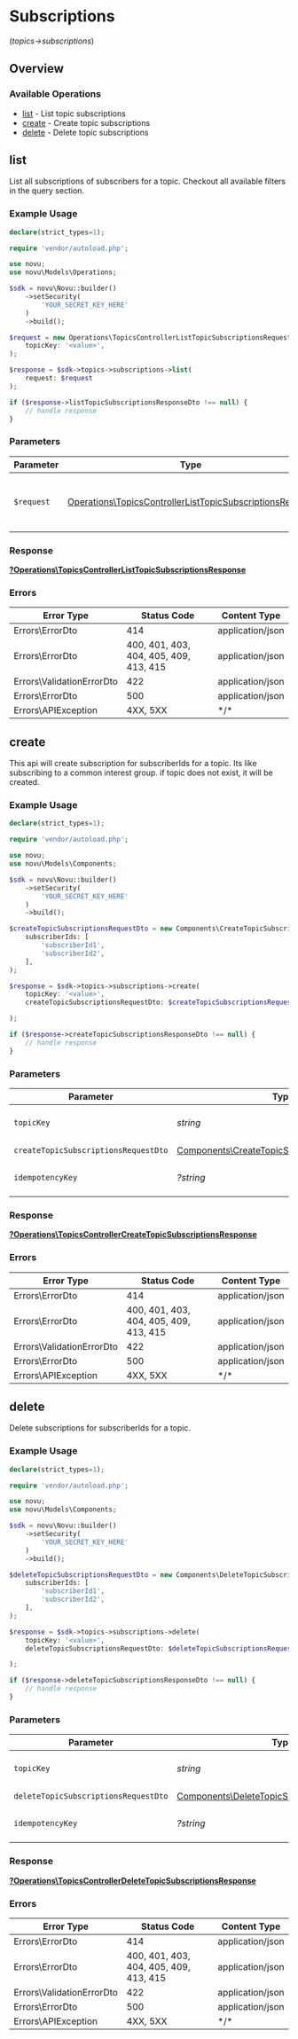 # Subscriptions
(*topics->subscriptions*)

## Overview

### Available Operations

* [list](#list) - List topic subscriptions
* [create](#create) - Create topic subscriptions
* [delete](#delete) - Delete topic subscriptions

## list

List all subscriptions of subscribers for a topic.
    Checkout all available filters in the query section.

### Example Usage

```php
declare(strict_types=1);

require 'vendor/autoload.php';

use novu;
use novu\Models\Operations;

$sdk = novu\Novu::builder()
    ->setSecurity(
        'YOUR_SECRET_KEY_HERE'
    )
    ->build();

$request = new Operations\TopicsControllerListTopicSubscriptionsRequest(
    topicKey: '<value>',
);

$response = $sdk->topics->subscriptions->list(
    request: $request
);

if ($response->listTopicSubscriptionsResponseDto !== null) {
    // handle response
}
```

### Parameters

| Parameter                                                                                                                            | Type                                                                                                                                 | Required                                                                                                                             | Description                                                                                                                          |
| ------------------------------------------------------------------------------------------------------------------------------------ | ------------------------------------------------------------------------------------------------------------------------------------ | ------------------------------------------------------------------------------------------------------------------------------------ | ------------------------------------------------------------------------------------------------------------------------------------ |
| `$request`                                                                                                                           | [Operations\TopicsControllerListTopicSubscriptionsRequest](../../Models/Operations/TopicsControllerListTopicSubscriptionsRequest.md) | :heavy_check_mark:                                                                                                                   | The request object to use for the request.                                                                                           |

### Response

**[?Operations\TopicsControllerListTopicSubscriptionsResponse](../../Models/Operations/TopicsControllerListTopicSubscriptionsResponse.md)**

### Errors

| Error Type                             | Status Code                            | Content Type                           |
| -------------------------------------- | -------------------------------------- | -------------------------------------- |
| Errors\ErrorDto                        | 414                                    | application/json                       |
| Errors\ErrorDto                        | 400, 401, 403, 404, 405, 409, 413, 415 | application/json                       |
| Errors\ValidationErrorDto              | 422                                    | application/json                       |
| Errors\ErrorDto                        | 500                                    | application/json                       |
| Errors\APIException                    | 4XX, 5XX                               | \*/\*                                  |

## create

This api will create subscription for subscriberIds for a topic. 
      Its like subscribing to a common interest group. if topic does not exist, it will be created.

### Example Usage

```php
declare(strict_types=1);

require 'vendor/autoload.php';

use novu;
use novu\Models\Components;

$sdk = novu\Novu::builder()
    ->setSecurity(
        'YOUR_SECRET_KEY_HERE'
    )
    ->build();

$createTopicSubscriptionsRequestDto = new Components\CreateTopicSubscriptionsRequestDto(
    subscriberIds: [
        'subscriberId1',
        'subscriberId2',
    ],
);

$response = $sdk->topics->subscriptions->create(
    topicKey: '<value>',
    createTopicSubscriptionsRequestDto: $createTopicSubscriptionsRequestDto

);

if ($response->createTopicSubscriptionsResponseDto !== null) {
    // handle response
}
```

### Parameters

| Parameter                                                                                                      | Type                                                                                                           | Required                                                                                                       | Description                                                                                                    |
| -------------------------------------------------------------------------------------------------------------- | -------------------------------------------------------------------------------------------------------------- | -------------------------------------------------------------------------------------------------------------- | -------------------------------------------------------------------------------------------------------------- |
| `topicKey`                                                                                                     | *string*                                                                                                       | :heavy_check_mark:                                                                                             | The key identifier of the topic                                                                                |
| `createTopicSubscriptionsRequestDto`                                                                           | [Components\CreateTopicSubscriptionsRequestDto](../../Models/Components/CreateTopicSubscriptionsRequestDto.md) | :heavy_check_mark:                                                                                             | N/A                                                                                                            |
| `idempotencyKey`                                                                                               | *?string*                                                                                                      | :heavy_minus_sign:                                                                                             | A header for idempotency purposes                                                                              |

### Response

**[?Operations\TopicsControllerCreateTopicSubscriptionsResponse](../../Models/Operations/TopicsControllerCreateTopicSubscriptionsResponse.md)**

### Errors

| Error Type                             | Status Code                            | Content Type                           |
| -------------------------------------- | -------------------------------------- | -------------------------------------- |
| Errors\ErrorDto                        | 414                                    | application/json                       |
| Errors\ErrorDto                        | 400, 401, 403, 404, 405, 409, 413, 415 | application/json                       |
| Errors\ValidationErrorDto              | 422                                    | application/json                       |
| Errors\ErrorDto                        | 500                                    | application/json                       |
| Errors\APIException                    | 4XX, 5XX                               | \*/\*                                  |

## delete

Delete subscriptions for subscriberIds for a topic.

### Example Usage

```php
declare(strict_types=1);

require 'vendor/autoload.php';

use novu;
use novu\Models\Components;

$sdk = novu\Novu::builder()
    ->setSecurity(
        'YOUR_SECRET_KEY_HERE'
    )
    ->build();

$deleteTopicSubscriptionsRequestDto = new Components\DeleteTopicSubscriptionsRequestDto(
    subscriberIds: [
        'subscriberId1',
        'subscriberId2',
    ],
);

$response = $sdk->topics->subscriptions->delete(
    topicKey: '<value>',
    deleteTopicSubscriptionsRequestDto: $deleteTopicSubscriptionsRequestDto

);

if ($response->deleteTopicSubscriptionsResponseDto !== null) {
    // handle response
}
```

### Parameters

| Parameter                                                                                                      | Type                                                                                                           | Required                                                                                                       | Description                                                                                                    |
| -------------------------------------------------------------------------------------------------------------- | -------------------------------------------------------------------------------------------------------------- | -------------------------------------------------------------------------------------------------------------- | -------------------------------------------------------------------------------------------------------------- |
| `topicKey`                                                                                                     | *string*                                                                                                       | :heavy_check_mark:                                                                                             | The key identifier of the topic                                                                                |
| `deleteTopicSubscriptionsRequestDto`                                                                           | [Components\DeleteTopicSubscriptionsRequestDto](../../Models/Components/DeleteTopicSubscriptionsRequestDto.md) | :heavy_check_mark:                                                                                             | N/A                                                                                                            |
| `idempotencyKey`                                                                                               | *?string*                                                                                                      | :heavy_minus_sign:                                                                                             | A header for idempotency purposes                                                                              |

### Response

**[?Operations\TopicsControllerDeleteTopicSubscriptionsResponse](../../Models/Operations/TopicsControllerDeleteTopicSubscriptionsResponse.md)**

### Errors

| Error Type                             | Status Code                            | Content Type                           |
| -------------------------------------- | -------------------------------------- | -------------------------------------- |
| Errors\ErrorDto                        | 414                                    | application/json                       |
| Errors\ErrorDto                        | 400, 401, 403, 404, 405, 409, 413, 415 | application/json                       |
| Errors\ValidationErrorDto              | 422                                    | application/json                       |
| Errors\ErrorDto                        | 500                                    | application/json                       |
| Errors\APIException                    | 4XX, 5XX                               | \*/\*                                  |